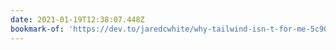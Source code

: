 ```yaml
---
date: 2021-01-19T12:38:07.448Z
bookmark-of: 'https://dev.to/jaredcwhite/why-tailwind-isn-t-for-me-5c90'
---
```


